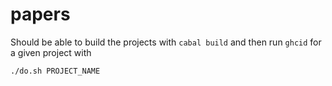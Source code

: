 # papers

Should be able to build the projects with `cabal build` and then run `ghcid` for a given project with

```
./do.sh PROJECT_NAME
```
